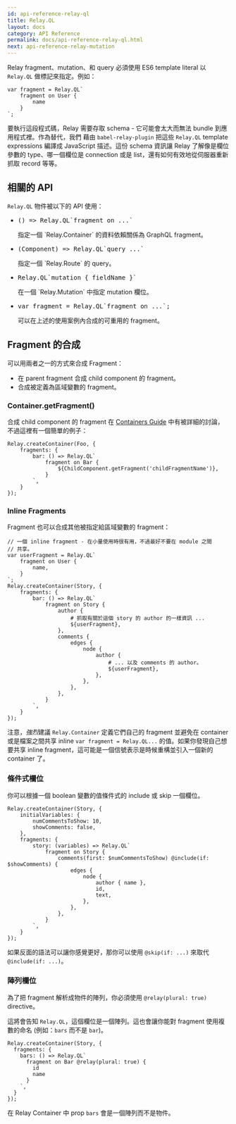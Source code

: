 ```yaml
---
id: api-reference-relay-ql
title: Relay.QL
layout: docs
category: API Reference
permalink: docs/api-reference-relay-ql.html
next: api-reference-relay-mutation
---
```


Relay fragment、mutation、和 query 必須使用 ES6 template literal 以 `Relay.QL` 做標記來指定。例如：

```
var fragment = Relay.QL`
	fragment on User {
		name
	}
`;
```

要執行這段程式碼，Relay 需要存取 schema - 它可能會太大而無法 bundle 到應用程式裡。作為替代，我們 藉由 `babel-relay-plugin` 把這些 `Relay.QL` template expressions 編譯成 JavaScript 描述。這份 schema 資訊讓 Relay 了解像是欄位參數的 type、哪一個欄位是 connection 或是 list，還有如何有效地從伺服器重新抓取 record 等等。

## 相關的 API

`Relay.QL` 物件被以下的 API 使用：

<ul class="apiIndex">
	<li>
		<pre>() => Relay.QL`fragment on ...`</pre>
		指定一個 `Relay.Container` 的資料依賴關係為 GraphQL fragment。
	</li>
	<li>
		<pre>(Component) => Relay.QL`query ...`</pre>
		指定一個 `Relay.Route` 的 query。
	</li>
	<li>
		<pre>Relay.QL`mutation { fieldName }`</pre>
		在一個 `Relay.Mutation` 中指定 mutation 欄位。
	</li>
	<li>
		<pre>var fragment = Relay.QL`fragment on ...`;</pre>
		可以在上述的使用案例內合成的可重用的 fragment。
	</li>
</ul>


## Fragment 的合成

可以用兩者之一的方式來合成 Fragment：

- 在 parent fragment 合成 child component 的 fragment。
- 合成被定義為區域變數的 fragment。

### Container.getFragment()

合成 child component 的 fragment 在 [Containers Guide](guides-containers.html) 中有被詳細的討論，不過這裡有一個簡單的例子：

```{5}
Relay.createContainer(Foo, {
	fragments: {
		bar: () => Relay.QL`
			fragment on Bar {
				${ChildComponent.getFragment('childFragmentName')},
			}
		`,
	}
});
```

### Inline Fragments

Fragment 也可以合成其他被指定給區域變數的 fragment：

```{3-7,14,21}
// 一個 inline fragment - 在小量使用時很有用，不過最好不要在 module 之間
// 共享。
var userFragment = Relay.QL`
	fragment on User {
		name,
	}
`;
Relay.createContainer(Story, {
	fragments: {
		bar: () => Relay.QL`
			fragment on Story {
				author {
					# 抓取有關於這個 story 的 author 的一樣資訊 ...
					${userFragment},
				},
				comments {
					edges {
						node {
							author {
								# ... 以及 comments 的 author。
								${userFragment},
							},
						},
					},
				},
			}
		`,
	}
});
```

注意，*強烈*建議 `Relay.Container` 定義它們自己的 fragment 並避免在 container 或是檔案之間共享 inline `var fragment = Relay.QL...` 的值。如果你發現自己想要共享 inline fragment，這可能是一個信號表示是時候重構並引入一個新的 container 了。

### 條件式欄位

你可以根據一個 boolean 變數的值條件式的 include 或 skip 一個欄位。

```{4,9}
Relay.createContainer(Story, {
	initialVariables: {
		numCommentsToShow: 10,
		showComments: false,
	},
	fragments: {
		story: (variables) => Relay.QL`
			fragment on Story {
				comments(first: $numCommentsToShow) @include(if: $showComments) {
					edges {
						node {
							author { name },
							id,
							text,
						},
					},
				},
			}
		`,
	}
});
```

如果反面的語法可以讓你感覺更好，那你可以使用 `@skip(if: ...)` 來取代 `@include(if: ...)`。

### 陣列欄位

為了把 fragment 解析成物件的陣列，你必須使用 `@relay(plural: true)` directive。

這將會告知 `Relay.QL`，這個欄位是一個陣列。這也會讓你能對 fragment 使用複數的命名 (例如：`bars` 而不是 `bar`)。

```{4,9}
Relay.createContainer(Story, {
  fragments: {
    bars: () => Relay.QL`
      fragment on Bar @relay(plural: true) {
        id
        name
      }
    `,
  }
});
```

在 Relay Container 中 prop `bars` 會是一個陣列而不是物件。
